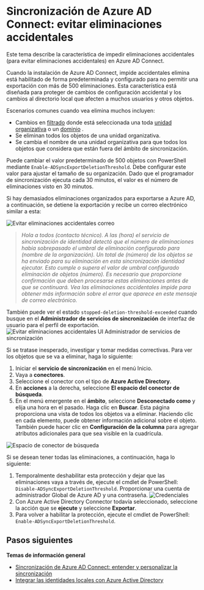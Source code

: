 <properties
   pageTitle="Sincronización de Azure AD Connect: evitar eliminaciones accidentales | Microsoft Azure"
   description="Este tema describe la característica de impedir eliminaciones accidentales (para evitar eliminaciones accidentales) en Azure AD Connect."
   services="active-directory"
   documentationCenter=""
   authors="AndKjell"
   manager="femila"
   editor=""/>

<tags
   ms.service="active-directory"
   ms.devlang="na"
   ms.topic="article"
   ms.tgt_pltfrm="na"
   ms.workload="identity"
   ms.date="09/01/2016"
   ms.author="billmath"/>

# <a name="azure-ad-connect-sync-prevent-accidental-deletes"></a>Sincronización de Azure AD Connect: evitar eliminaciones accidentales
Este tema describe la característica de impedir eliminaciones accidentales (para evitar eliminaciones accidentales) en Azure AD Connect.

Cuando la instalación de Azure AD Connect, impide accidentales elimina está habilitado de forma predeterminada y configurado para no permitir una exportación con más de 500 eliminaciones. Esta característica está diseñada para proteger de cambios de configuración accidental y los cambios al directorio local que afecten a muchos usuarios y otros objetos.

Escenarios comunes cuando vea elimina muchos incluyen:

- Cambios en [filtrado](active-directory-aadconnectsync-configure-filtering.md) donde está seleccionada una toda [unidad organizativa](active-directory-aadconnectsync-configure-filtering.md#organizational-unitbased-filtering) o un [dominio](active-directory-aadconnectsync-configure-filtering.md#domain-based-filtering) .
- Se eliminan todos los objetos de una unidad organizativa.
- Se cambia el nombre de una unidad organizativa para que todos los objetos que considera que están fuera del ámbito de sincronización.

Puede cambiar el valor predeterminado de 500 objetos con PowerShell mediante `Enable-ADSyncExportDeletionThreshold`. Debe configurar este valor para ajustar el tamaño de su organización. Dado que el programador de sincronización ejecuta cada 30 minutos, el valor es el número de eliminaciones visto en 30 minutos.

Si hay demasiados eliminaciones organizados para exportarse a Azure AD, a continuación, se detiene la exportación y recibe un correo electrónico similar a esta:

![Evitar eliminaciones accidentales correo](./media/active-directory-aadconnectsync-feature-prevent-accidental-deletes/email.png)

> *Hola a todos (contacto técnico). A las (hora) el servicio de sincronización de identidad detectó que el número de eliminaciones había sobrepasado el umbral de eliminación configurado para (nombre de la organización). Un total de (número) de los objetos se ha enviado para su eliminación en esta sincronización identidad ejecutar. Esto cumple o supera el valor de umbral configurado eliminación de objetos (número). Es necesario que proporcione confirmación que deben procesarse estas eliminaciones antes de que se continuará. Vea las eliminaciones accidentales impide para obtener más información sobre el error que aparece en este mensaje de correo electrónico.*

También puede ver el estado `stopped-deletion-threshold-exceeded` cuando busque en el **Administrador de servicios de sincronización** de interfaz de usuario para el perfil de exportación.
![Evitar eliminaciones accidentales UI Administrador de servicios de sincronización](./media/active-directory-aadconnectsync-feature-prevent-accidental-deletes/syncservicemanager.png)

Si se tratase inesperado, investigar y tomar medidas correctivas. Para ver los objetos que se va a eliminar, haga lo siguiente:

1. Iniciar el **servicio de sincronización** en el menú Inicio.
2. Vaya a **conectores**.
3. Seleccione el conector con el tipo de **Azure Active Directory**.
4. En **acciones** a la derecha, seleccione **El espacio del conector de búsqueda**.
5. En el menú emergente en el **ámbito**, seleccione **Desconectado como** y elija una hora en el pasado. Haga clic en **Buscar**. Esta página proporciona una vista de todos los objetos va a eliminar. Haciendo clic en cada elemento, puede obtener información adicional sobre el objeto. También puede hacer clic en **Configuración de la columna** para agregar atributos adicionales para que sea visible en la cuadrícula.

![Espacio de conector de búsqueda](./media/active-directory-aadconnectsync-feature-prevent-accidental-deletes/searchcs.png)

Si se desean tener todas las eliminaciones, a continuación, haga lo siguiente:

1. Temporalmente deshabilitar esta protección y dejar que las eliminaciones vaya a través de, ejecute el cmdlet de PowerShell: `Disable-ADSyncExportDeletionThreshold`. Proporcionar una cuenta de administrador Global de Azure AD y una contraseña.
![Credenciales](./media/active-directory-aadconnectsync-feature-prevent-accidental-deletes/credentials.png)
2. Con Azure Active Directory Connector todavía seleccionado, seleccione la acción que se **ejecute** y seleccione **Exportar**.
3. Para volver a habilitar la protección, ejecute el cmdlet de PowerShell: `Enable-ADSyncExportDeletionThreshold`.

## <a name="next-steps"></a>Pasos siguientes

**Temas de información general**

- [Sincronización de Azure AD Connect: entender y personalizar la sincronización](active-directory-aadconnectsync-whatis.md)
- [Integrar las identidades locales con Azure Active Directory](active-directory-aadconnect.md)
